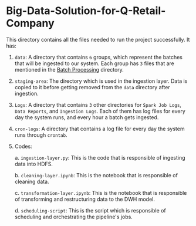 # Big-Data-Solution-for-Q-Retail-Company

This directory contains all the files needed to run the project successfully. It has:

1. `data`: A directory that contains `6` groups, which represent the batches that will be ingested to our system. Each group has `3` files that are mentioned in the [Batch Processing](/Batch%20Processing/) directory.
2. `staging-area`: The directory which is used in the ingestion layer. Data is copied to it before getting removed from the `data` directory after ingestion.
3. `Logs`: A directory that contains `3` other directories for `Spark Job Logs`, `Data Reports`, and `Ingestion Logs`. Each of them has log files for every day the system runs, and every hour a batch gets ingested.
4. `cron-logs`: A directory that contains a log file for every day the system runs through `crontab`.
5. Codes:
    
    a. `ingestion-layer.py`: This is the code that is responsible of ingesting data into HDFS.

    b. `cleaning-layer.ipynb`: This is the notebook that is responsible of cleaning data.

    c. `transformation-layer.ipynb`: This is the notebook that is responsible of transforming and restructuring data to the DWH model.

    d. `scheduling-script`: This is the script which is responsible of scheduling and orchestrating the pipeline's jobs.